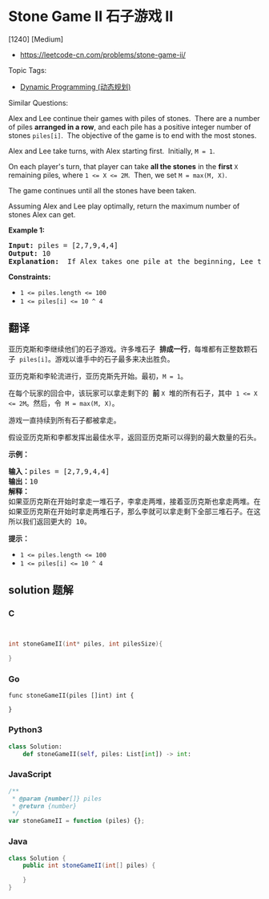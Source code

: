 # Stone Game II 石子游戏 II

[1240] [Medium]

- https://leetcode-cn.com/problems/stone-game-ii/

Topic Tags:

- [Dynamic Programming (动态规划)](https://leetcode-cn.com/tag/dynamic-programming/)

Similar Questions:

Alex and Lee continue their games with piles of stones.  There are a number of piles **arranged in a row**, and each pile has a positive integer number of stones `piles[i]`.  The objective of the game is to end with the most stones.

Alex and Lee take turns, with Alex starting first.  Initially, `M = 1`.

On each player's turn, that player can take **all the stones** in the **first** `X` remaining piles, where `1 <= X <= 2M`.  Then, we set `M = max(M, X)`.

The game continues until all the stones have been taken.

Assuming Alex and Lee play optimally, return the maximum number of stones Alex can get.

**Example 1:**

<pre><strong>Input:</strong> piles = [2,7,9,4,4]
<strong>Output:</strong> 10
<strong>Explanation:</strong>  If Alex takes one pile at the beginning, Lee takes two piles, then Alex takes 2 piles again. Alex can get 2 + 4 + 4 = 10 piles in total. If Alex takes two piles at the beginning, then Lee can take all three piles left. In this case, Alex get 2 + 7 = 9 piles in total. So we return 10 since it's larger. 
</pre>

**Constraints:**

- `1 <= piles.length <= 100`
- `1 <= piles[i] <= 10 ^ 4`

## 翻译

亚历克斯和李继续他们的石子游戏。许多堆石子  **排成一行**，每堆都有正整数颗石子  `piles[i]`。游戏以谁手中的石子最多来决出胜负。

亚历克斯和李轮流进行，亚历克斯先开始。最初，`M = 1`。

在每个玩家的回合中，该玩家可以拿走剩下的  **前** `X`  堆的所有石子，其中  `1 <= X <= 2M`。然后，令  `M = max(M, X)`。

游戏一直持续到所有石子都被拿走。

假设亚历克斯和李都发挥出最佳水平，返回亚历克斯可以得到的最大数量的石头。

**示例：**

<pre><strong>输入：</strong>piles = [2,7,9,4,4]
<strong>输出：</strong>10
<strong>解释：
</strong>如果亚历克斯在开始时拿走一堆石子，李拿走两堆，接着亚历克斯也拿走两堆。在这种情况下，亚历克斯可以拿到 2 + 4 + 4 = 10 颗石子。 
如果亚历克斯在开始时拿走两堆石子，那么李就可以拿走剩下全部三堆石子。在这种情况下，亚历克斯可以拿到 2 + 7 = 9 颗石子。
所以我们返回更大的 10。 
</pre>

**提示：**

- `1 <= piles.length <= 100`
- `1 <= piles[i] <= 10 ^ 4`

## solution 题解

### C

```c


int stoneGameII(int* piles, int pilesSize){

}
```

### Go

```golang
func stoneGameII(piles []int) int {

}
```

### Python3

```python
class Solution:
    def stoneGameII(self, piles: List[int]) -> int:
```

### JavaScript

```javascript
/**
 * @param {number[]} piles
 * @return {number}
 */
var stoneGameII = function (piles) {};
```

### Java

```java
class Solution {
    public int stoneGameII(int[] piles) {

    }
}
```
